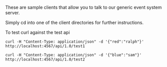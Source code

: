 
These are sample clients that allow you to talk to our
generic event system server.

Simply cd into one of the client directories for further instructions.

To test curl against the test api

```
curl -H "Content-Type: application/json" -d '{"red":"ralph"}' http://localhost:4567/api/1.0/test1
```

```
curl -H "Content-Type: application/json" -d '{"blue":"sam"}' http://localhost:4567/api/1.0/test2
```
